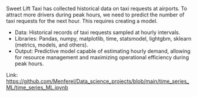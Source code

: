 Sweet Lift Taxi has collected historical data on taxi requests at airports. To attract more drivers during peak hours, we need to predict the number of taxi requests for the next hour. This requires creating a model.

- Data: Historical records of taxi requests sampled at hourly intervals.
- Libraries: Pandas, numpy, matplotlib, time, statsmodel, lightgbm, sklearn (metrics, models, and others).
- Output: Predictive model capable of estimating hourly demand, allowing for resource management and maximizing operational efficiency during peak hours.

Link: https://github.com/Menferel/Data_science_projects/blob/main/time_series_ML/time_series_ML.ipynb
